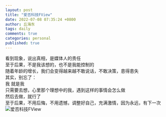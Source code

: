 ```yaml
---
layout: post
title: "爱否科技FView"
date: 2022-07-08 07:35:24 +0800
author: 丘海东 
tags: daily
comments: true
categories: personal
published: true
---
```

看到现象，说出真相，是媒体人的责任  
至于后果，不是我该想的，也不是我能控制的  
随着年龄的增长，我们会变得越来越不敢说话，不敢决策，患得患失  
其实，别忘了：  
我 就是我  
只需要去想，心里那个理想中的我，遇到这样的事情会怎么做  
然后去做，就行了  
至于后果，不用后悔，不用遗憾，调整好自己，充满激情，因为永远，有下一次  
![爱否科技FView](https://r.photo.store.qq.com/psc?/V53xBhKC4JFvE03uTNAL1QWxNF3K6JJT/bqQfVz5yrrGYSXMvKr.cqS.GDGZUtPZvps.jAtQOD53xQ1rrNosZPbUsY9*8keoK6RlcDy36tQSNVlgMv3LfjSjErb7LmbzAyMpbOwEhOdY!/r)
